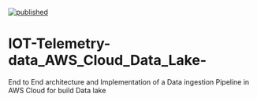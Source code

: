 [![published](https://static.production.devnetcloud.com/codeexchange/assets/images/devnet-published.svg)](https://developer.cisco.com/codeexchange/github/repo/akramIOT/IOT-Telemetry-data_AWS_Cloud_Data_Lake-)

# IOT-Telemetry-data_AWS_Cloud_Data_Lake-
End to End  architecture  and  Implementation of a  Data ingestion  Pipeline in AWS Cloud for  build  Data lake 
